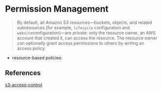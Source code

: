 # Permission Management

>By default, all Amazon S3 resources—buckets, objects, and related subresources (for example, `lifecycle` configuration and `website`configuration)—are private: only the resource owner, an AWS account that created it, can access the resource. The resource owner can optionally grant access permissions to others by writing an access policy.

- resource-based policies: 



## References
[s3-access-control](https://docs.aws.amazon.com/AmazonS3/latest/dev/s3-access-control.html)
<!--stackedit_data:
eyJoaXN0b3J5IjpbLTcwNTUzNjM2XX0=
-->